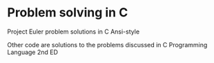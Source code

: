 # Problem solving in C
Project Euler problem solutions in C Ansi-style

Other code are solutions to the problems discussed in C Programming Language 2nd ED 
